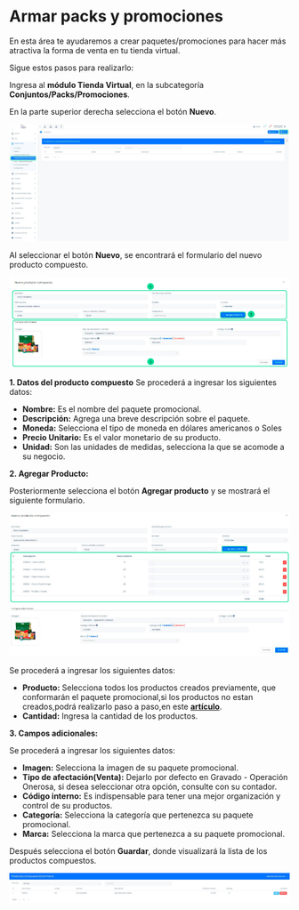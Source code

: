 # Armar packs y promociones

En esta área te ayudaremos a crear paquetes/promociones para hacer más atractiva la forma de venta en tu tienda virtual.

Sigue estos pasos para realizarlo:

Ingresa al **módulo Tienda Virtual**, en la subcategoría **Conjuntos/Packs/Promociones**.

En la parte superior derecha selecciona el botón **Nuevo**.

![Alt text](img/1_armas-packs.jpg)

Al seleccionar el botón **Nuevo**, se encontrará el formulario del nuevo producto compuesto.

![Alt text](img/4_armas-packs.jpg)

**1. Datos del producto compuesto**
Se procederá a ingresar los siguientes datos:

- **Nombre:** Es el nombre del paquete promocional.
- **Descripción:** Agrega una breve descripción sobre el paquete.
- **Moneda:** Selecciona el tipo de moneda en dólares americanos o Soles
- **Precio Unitario:** Es el valor monetario de su producto.
- **Unidad:** Son las unidades de medidas, selecciona la que se acomode a su negocio.

**2. Agregar Producto:**

Posteriormente selecciona el botón **Agregar producto** y se mostrará el siguiente formulario.

![Alt text](img/6_armas-packs.jpg)

Se procederá a ingresar los siguientes datos:

- **Producto:** Selecciona todos los productos creados previamente, que conformarán el paquete promocional,si los productos no estan creados,podrá realizarlo paso a paso,en este **[artículo](https://fastura.github.io/documentacion/productos-servicios/Productos-Creacion-basica)**.
- **Cantidad:** Ingresa la cantidad de los productos.

**3. Campos adicionales:**

Se procederá a ingresar los siguientes datos:

- **Imagen:** Selecciona la imagen de su paquete promocional.
- **Tipo de afectación(Venta):** Dejarlo por defecto en Gravado - Operación Onerosa, si desea seleccionar otra opción, consulte con su contador.
- **Código interno:** Es indispensable para tener una mejor organización y control de su productos.
- **Categoría:** Selecciona la categoría que pertenezca su paquete promocional.
- **Marca:** Selecciona la marca que pertenezca a su paquete promocional.

Después selecciona el botón **Guardar**, donde visualizará la lista de los productos compuestos.

![Alt text](img/7_armas-packs.jpg)
